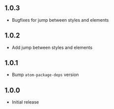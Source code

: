 ## 1.0.3

- Bugfixes for jump between styles and elements

## 1.0.2

- Add jump between styles and elements

## 1.0.1

- Bump `atom-package-deps` version

## 1.0.0

- Initial release
